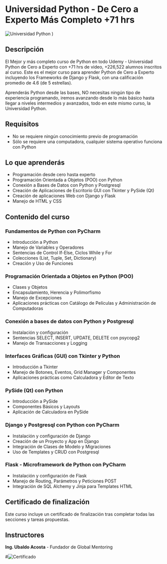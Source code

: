 # Universidad Python - De Cero a Experto Más Completo +71 hrs

![Universidad Python](https://github.com/Kaiser42/Curso-Python/assets/172440621/6eb6f9f5-ddcc-4494-b74c-810bff7a753f)
)

## Descripción
El Mejor y más completo curso de Python en todo Udemy - Universidad Python de Cero a Experto con +71 hrs de video, +226,522 alumnos inscritos al curso. Este es el mejor curso para aprender Python de Cero a Experto incluyendo los Frameworks de Django y Flask, con una calificación promedio de 4.6 (de 5 estrellas).

Aprenderás Python desde las bases, NO necesitas ningún tipo de experiencia programando, iremos avanzando desde lo más básico hasta llegar a niveles intermedios y avanzados, todo en este mismo curso, la Universidad Python.

## Requisitos
- No se requiere ningún conocimiento previo de programación
- Sólo se requiere una computadora, cualquier sistema operativo funciona con Python

## Lo que aprenderás
- Programación desde cero hasta experto
- Programación Orientada a Objetos (POO) con Python
- Conexión a Bases de Datos con Python y Postgresql
- Creación de Aplicaciones de Escritorio GUI con Tkinter y PySide (Qt)
- Creación de aplicaciones Web con Django y Flask
- Manejo de HTML y CSS

## Contenido del curso

### Fundamentos de Python con PyCharm
- Introducción a Python
- Manejo de Variables y Operadores
- Sentencias de Control If-Else, Ciclos While y For
- Colecciones (List, Tuple, Set, Dictionary)
- Creación y Uso de Funciones

### Programación Orientada a Objetos en Python (POO)
- Clases y Objetos
- Encapsulamiento, Herencia y Polimorfismo
- Manejo de Excepciones
- Aplicaciones prácticas con Catálogo de Películas y Administración de Computadoras

### Conexión a bases de datos con Python y Postgresql
- Instalación y configuración
- Sentencias SELECT, INSERT, UPDATE, DELETE con psycopg2
- Manejo de Transacciones y Logging

### Interfaces Gráficas (GUI) con Tkinter y Python
- Introducción a Tkinter
- Manejo de Botones, Eventos, Grid Manager y Componentes
- Aplicaciones prácticas como Calculadora y Editor de Texto

### PySide (Qt) con Python
- Introducción a PySide
- Componentes Básicos y Layouts
- Aplicación de Calculadora en PySide

### Django y Postgresql con Python con PyCharm
- Instalación y configuración de Django
- Creación de un Proyecto y App en Django
- Integración de Clases de Modelo y Migraciones
- Uso de Templates y CRUD con Postgresql

### Flask - Microframework de Python con PyCharm
- Instalación y configuración de Flask
- Manejo de Routing, Parámetros y Peticiones POST
- Integración de SQL Alchemy y Jinja para Templates HTML

## Certificado de finalización
Este curso incluye un certificado de finalización tras completar todas las secciones y tareas propuestas.

## Instructores
**Ing. Ubaldo Acosta** - Fundador de Global Mentoring

#![Certificado](path_to_your_image)
